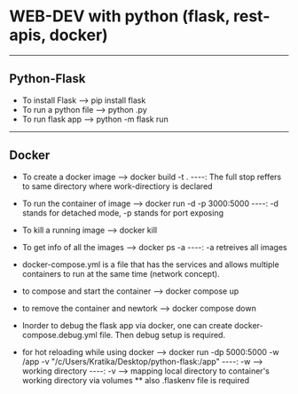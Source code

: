 # WEB-DEV with python (flask, rest-apis, docker)

---

## Python-Flask

- To install Flask --> pip install flask
- To run a python file --> python <file>.py
- To run flask app --> python -m flask run

---

## Docker

- To create a docker image --> docker build -t <name-of-image> .
  ----: The full stop reffers to same directory where work-directiory is declared

- To run the container of image --> docker run -d -p 3000:5000 <name-of-image>
  ----: -d stands for detached mode, -p stands for port exposing

- To kill a running image --> docker kill <id generated of the image>

- To get info of all the images --> docker ps -a
  ----: -a retreives all images

- docker-compose.yml is a file that has the services and allows multiple containers to run at the same time (network concept).
- to compose and start the container --> docker compose up
- to remove the container and newtork --> docker compose down

- Inorder to debug the flask app via docker, one can create docker-compose.debug.yml file. Then debug setup is required.

- for hot reloading while using docker
  --> docker run -dp 5000:5000 -w /app -v "/c/Users/Kratika/Desktop/python-flask:/app" <name-of-image>
  ----: -w --> working directory
  ----: -v --> mapping local directory to container's working directory via volumes
  \*\* also .flaskenv file is required

